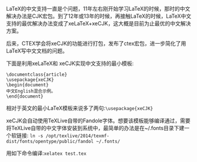 LaTeX的中文支持一直是个问题，11年左右刚开始学习LaTeX的时候，那时的中文解决办法是CJK宏包。到了12年或13年的时候，再接触LaTeX的时候，LaTeX中文支持的最优解决办法变成了xeLaTeX+xeCJK，这大概是目前为止最优的中文解决方案。  

后来，CTEX学会将xeCJK的功能进行打包，发布了ctex宏包，进一步简化了用LaTeX写中文文档的问题。  

下面是利用xeLaTeX和 xeCJK实现中文支持的最小模板:  
```
\documentclass{article}
\usepackage{xeCJK}
\begin{document}
中文English混合示例。
\end{document}
```
相对于英文的最小LaTeX模板来说多了两句:`\usepackage{xeCJK}`

xeCJK会自动使用TeXLive自带的Fandole字体。想要该模板能够编译通过，需要将TeXLive自带的中文字体安装到系统中，最简单的办法是在~/.fonts目录下建一个软链接:
`ln -s /opt/texlive/2014/texmf-dist/fonts/opentype/public/fandol ~/.fonts/`  

用如下命令编译:`xelatex test.tex`
